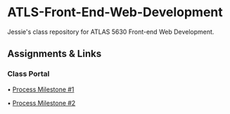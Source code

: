 # ATLS-Front-End-Web-Development

Jessie's class repository for ATLAS 5630 Front-end Web Development.

## Assignments & Links

### Class Portal

• [Process Milestone #1](https://github.com/JHamilton-Burns/ATLS-Front-End-Web-Development/tree/main/process)

• [Process Milestone #2](https://github.com/JHamilton-Burns/ATLS-Front-End-Web-Development/tree/main/process(##mileston-2))
